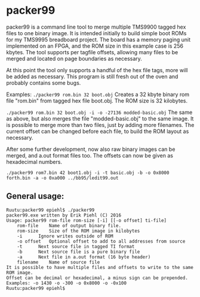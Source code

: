 # packer99
packer99 is a command line tool to merge multiple TMS9900 tagged hex files to one binary image. It is intended initially to build simple boot ROMs for my TMS9995 breadboard project. The board has a memory paging unit implemented on an FPGA, and the ROM size in this example case is 256 kbytes. The tool supports per tagfile offsets, allowing many files to be merged and located on page boundaries as necessary.

At this point the tool only supports a handful of the hex file tags, more will be added as necessary.
This program is still fresh out of the oven and probably contains some bugs.

Examples:
`./packer99 rom.bin 32 boot.obj`
Creates a 32 kbyte binary rom file "rom.bin" from tagged hex file boot.obj. The ROM size is 32 kilobytes.
  
`./packer99 rom.bin 32 boot.obj -i -o -27136 modded-basic.obj`
The same as above, but also merges the file "modded-basic.obj" to the same image. It is possible to merge more than two files, just by adding more filenames. The current offset can be changed before each file, to build the ROM layout as necessary.

After some further development, now also raw binary images can be merged, and a.out format files too. The offsets can now be given as hexadecimal numbers.

`./packer99 rom7.bin 42 boot1.obj -i -t basic.obj -b -o 0x8000 forth.bin -a -o 0xa000 ../bb95/ledit99.out`

## General usage:
```  
Ruutu:packer99 epiehl$ ./packer99
packer99.exe written by Erik Piehl (C) 2016
Usage: packer99 rom-file rom-size [-i] [[-o offset] ti-file]
	rom-file	Name of output binary file.
	rom-size	Size of the ROM image in kilobytes
	-i		Ignore writes outside of ROM
	-o offset	Optional offset to add to all addresses from source
	-t		Next source file in tagged TI format
	-b		Next source file is a pure binary file
	-a		Next file in a.out format (16 byte header)
	filename	Name of source file
It is possible to have multiple files and offsets to write to the same ROM image.
Offset can be decimal or hexadecimal, a minus sign can be prepended.
Examples: -o 1430 -o -300 -o 0x8000 -o -0x100
Ruutu:packer99 epiehl$
```
